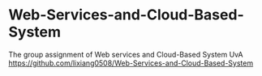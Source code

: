 # Web-Services-and-Cloud-Based-System
The group assignment of Web services and Cloud-Based System UvA
https://github.com/lixiang0508/Web-Services-and-Cloud-Based-System


